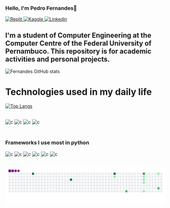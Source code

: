 ### Hello, I'm Pedro Fernandes🫡

[![Replit](https://img.shields.io/badge/replit-667881?style=for-the-badge&logo=replit&logoColor=white)
](https://replit.com/@pedotdb)
[![Kaggle](https://img.shields.io/badge/Kaggle-20BEFF?style=for-the-badge&logo=Kaggle&logoColor=white)
](https://www.kaggle.com/pfernandes17)
[![Linkedin](https://img.shields.io/badge/LinkedIn-0077B5?style=for-the-badge&logo=linkedin&logoColor=white)
](www.linkedin.com/in/pedro-fernandes123)

## I'm a student of Computer Engineering at the Computer Centre of the Federal University of Pernambuco. This repository is for academic activities and personal projects.

![Fernandes GitHub stats](https://github-readme-stats.vercel.app/api?username=PedroFernandesG&show_icons=true&theme=radical)

# Technologies used in my daily life

[![Top Langs](https://github-readme-stats.vercel.app/api/top-langs/?username=PedroFernandesG)](https://github.com/anuraghazra/github-readme-stats)

<div style="display : inline_block"><br/>
  <img align="center" alt = "c" src="https://img.shields.io/badge/C-00599C?style=for-the-badge&logo=c&logoColor=white"/>
  <img align="center" alt = "c" src="https://img.shields.io/badge/C%2B%2B-00599C?style=for-the-badge&logo=c%2B%2B&logoColor=white"/>
  <img align="center" alt = "c" src="https://img.shields.io/badge/Python-3776AB?style=for-the-badge&logo=python&logoColor=white"/>
  <img align="center" alt = "c" src="https://img.shields.io/badge/Visual_Studio-5C2D91?style=for-the-badge&logo=visual%20studio&logoColor=white"/>
  <br>
  <br>


##

  ### Frameworks I use most in python
   <img align="center" alt = "c" height = "80" width = "80" src="https://cdn.jsdelivr.net/gh/devicons/devicon@latest/icons/opencv/opencv-original.svg"/>
    <img align="center" alt = "c" height = "80" width = "80" src="https://cdn.jsdelivr.net/gh/devicons/devicon@latest/icons/pandas/pandas-original-wordmark.svg"/>
    <img align="center" alt = "c" height = "80" width = "80" src="https://cdn.jsdelivr.net/gh/devicons/devicon@latest/icons/tensorflow/tensorflow-original-wordmark.svg"/>
    <img align="center" alt = "c" height = "80" width = "80" src="https://cdn.jsdelivr.net/gh/devicons/devicon@latest/icons/scikitlearn/scikitlearn-original.svg"/>
    <img align="center" alt = "c" height = "80" width = "80" src="https://cdn.jsdelivr.net/gh/devicons/devicon@latest/icons/selenium/selenium-original.svg"/>
    <img align="center" alt = "c" height = "80" width = "80" src="https://cdn.jsdelivr.net/gh/devicons/devicon@latest/icons/numpy/numpy-original-wordmark.svg"/>
    
   
</div>

## 

 ![snake gif](https://github.com/PedroFernandesG/PedroFernandesG/blob/output/github-contribution-grid-snake.gif)


